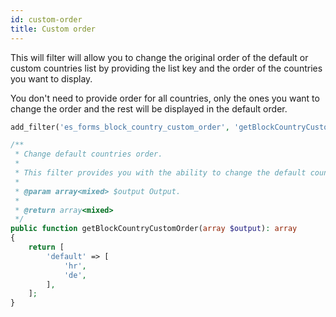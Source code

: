 ```yaml
---
id: custom-order
title: Custom order
---
```


This will filter will allow you to change the original order of the default or custom countries list by providing the list key and the order of the countries you want to display.

You don't need to provide order for all countries, only the ones you want to change the order and the rest will be displayed in the default order.

```php
add_filter('es_forms_block_country_custom_order', 'getBlockCountryCustomOrder');

/**
 * Change default countries order.
 *
 * This filter provides you with the ability to change the default countries order.
 *
 * @param array<mixed> $output Output.
 *
 * @return array<mixed>
 */
public function getBlockCountryCustomOrder(array $output): array
{
	return [
		'default' => [
			'hr',
			'de',
		],
	];
}
```
